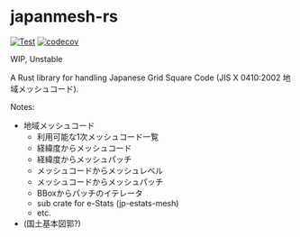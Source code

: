 # japanmesh-rs

[![Test](https://github.com/MIERUNE/japanmesh-rs/actions/workflows/Test.yml/badge.svg)](https://github.com/MIERUNE/japanmesh-rs/actions/workflows/Test.yml)
[![codecov](https://codecov.io/gh/MIERUNE/japanmesh-rs/graph/badge.svg?token=DFLHwQZr56)](https://codecov.io/gh/MIERUNE/japanmesh-rs)

WIP, Unstable

A Rust library for handling Japanese Grid Square Code (JIS X 0410:2002 地域メッシュコード).

Notes:

- 地域メッシュコード
    - 利用可能な1次メッシュコード一覧
    - 経緯度からメッシュコード
    - 経緯度からメッシュパッチ
    - メッシュコードからメッシュレベル
    - メッシュコードからメッシュパッチ
    - BBoxからパッチのイテレータ
    - sub crate for e-Stats (jp-estats-mesh)
    - etc.
- (国土基本図郭?)
